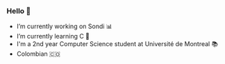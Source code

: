 ### Hello 👋

- I’m currently working on Sondi 📊
- I’m currently learning C 📖
- I'm a 2nd year Computer Science student at Université de Montreal 📚
- Colombian 🇨🇴

